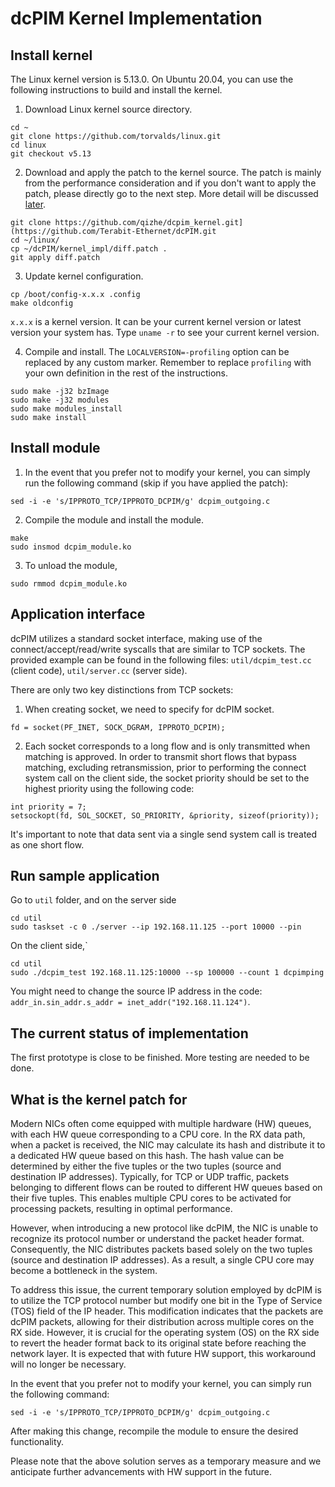 # dcPIM Kernel Implementation


## Install kernel
The Linux kernel version is 5.13.0. On Ubuntu 20.04, you can use the following instructions to build and install the kernel.

1. Download Linux kernel source directory.

```
cd ~
git clone https://github.com/torvalds/linux.git
cd linux
git checkout v5.13
```

2. Download and apply the patch to the kernel source. The patch is mainly from the performance consideration and if you don't want to apply the patch, please directly go to the next step. More detail will be discussed [later](#what-is-the-kernel-patch-for).

```
git clone https://github.com/qizhe/dcpim_kernel.git](https://github.com/Terabit-Ethernet/dcPIM.git
cd ~/linux/
cp ~/dcPIM/kernel_impl/diff.patch .
git apply diff.patch
```

3. Update kernel configuration.

```
cp /boot/config-x.x.x .config
make oldconfig
```
`x.x.x` is a kernel version. It can be your current kernel version or latest version your system has. Type  `uname -r` to see your current kernel version.

4. Compile and install. The `LOCALVERSION=-profiling` option can be replaced by any custom marker. Remember to replace `profiling` with your own definition in the rest of the instructions.

```
sudo make -j32 bzImage
sudo make -j32 modules
sudo make modules_install
sudo make install
```

## Install module 

1. In the event that you prefer not to modify your kernel, you can simply run the following command (skip if you have applied the patch):
```
sed -i -e 's/IPPROTO_TCP/IPPROTO_DCPIM/g' dcpim_outgoing.c
```
2. Compile the module and install the module.
```
make
sudo insmod dcpim_module.ko
```
3. To unload the module,
```
sudo rmmod dcpim_module.ko
```
## Application interface 
dcPIM utilizes a standard socket interface, making use of the connect/accept/read/write syscalls that are similar to TCP sockets. The provided example can be found in the following files:
`util/dcpim_test.cc` (client code),
`util/server.cc` (server side).

There are only two key distinctions from TCP sockets:

1. When creating socket, we need to specify for dcPIM socket.
```
fd = socket(PF_INET, SOCK_DGRAM, IPPROTO_DCPIM);
```

2. Each socket corresponds to a long flow and is only transmitted when matching is approved. In order to transmit short flows that bypass matching, excluding retransmission, prior to performing the connect system call on the client side, the socket priority should be set to the highest priority using the following code:
```
int priority = 7;
setsockopt(fd, SOL_SOCKET, SO_PRIORITY, &priority, sizeof(priority));
```
It's important to note that data sent via a single send system call is treated as one short flow.

## Run sample application

Go to `util` folder, and on the server side
```
cd util
sudo taskset -c 0 ./server --ip 192.168.11.125 --port 10000 --pin 
```

On the client side,`
```
cd util
sudo ./dcpim_test 192.168.11.125:10000 --sp 100000 --count 1 dcpimping
```
You might need to change the source IP address in the code: `addr_in.sin_addr.s_addr = inet_addr("192.168.11.124")`.

## The current status of implementation
The first prototype is close to be finished. More testing are needed to be done.

## What is the kernel patch for
Modern NICs often come equipped with multiple hardware (HW) queues, with each HW queue corresponding to a CPU core. In the RX data path, when a packet is received, the NIC may calculate its hash and distribute it to a dedicated HW queue based on this hash. The hash value can be determined by either the five tuples or the two tuples (source and destination IP addresses). Typically, for TCP or UDP traffic, packets belonging to different flows can be routed to different HW queues based on their five tuples. This enables multiple CPU cores to be activated for processing packets, resulting in optimal performance.

However, when introducing a new protocol like dcPIM, the NIC is unable to recognize its protocol number or understand the packet header format. Consequently, the NIC distributes packets based solely on the two tuples (source and destination IP addresses). As a result, a single CPU core may become a bottleneck in the system.

To address this issue, the current temporary solution employed by dcPIM is to utilize the TCP protocol number but modify one bit in the Type of Service (TOS) field of the IP header. This modification indicates that the packets are dcPIM packets, allowing for their distribution across multiple cores on the RX side. However, it is crucial for the operating system (OS) on the RX side to revert the header format back to its original state before reaching the network layer. It is expected that with future HW support, this workaround will no longer be necessary.

In the event that you prefer not to modify your kernel, you can simply run the following command:
```
sed -i -e 's/IPPROTO_TCP/IPPROTO_DCPIM/g' dcpim_outgoing.c
```
After making this change, recompile the module to ensure the desired functionality.

Please note that the above solution serves as a temporary measure and we anticipate further advancements with HW support in the future.
